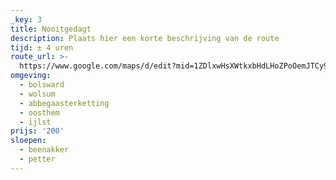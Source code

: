 ```yaml
---
_key: 3
title: Nooitgedagt
description: Plaats hier een korte beschrijving van de route
tijd: ± 4 uren
route_url: >-
  https://www.google.com/maps/d/edit?mid=1ZDlxwHsXWtkxbHdLHoZPoOemJTCy9-sB&amp;z=12
omgeving:
  - bolsward
  - wolsum
  - abbegaasterketting
  - oosthem
  - ijlst
prijs: '200'
sloepen:
  - beenakker
  - petter
---
```

